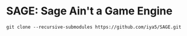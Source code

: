 # SAGE: Sage Ain't a Game Engine

```git
git clone --recursive-submodules https://github.com/iya5/SAGE.git
```
